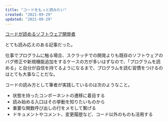 ```yaml
---
title: "コードをもっと読みたい"
created: "2021-09-29"
updated: "2021-09-29"
---
```


[コードが読めるソフトウェア開発者](https://blog.riywo.com/2021/04/software-engineer-who-reads-code/)

とても読み応えのある記事だった。

仕事でプログラムに触る場合、スクラッチでの開発よりも既存のソフトウェアのバグ修正や新規機能追加をするケースの方が多いはずなので、「プログラムを読める」と自分が自信を持てるようになるまで、プログラムを読む習慣をつけるのはとても大事なことだな。

コードの読み方として筆者が実践しているのは次のようなこと。

- 状態を持ったコンポーネントの遷移に着目する
- 読み始める入口はその挙動を知りたいものから
- 重要な関数呼び出しの行をメモして繋げる
- ドキュメントやコメント、変更履歴など、コード以外のものも活用する
